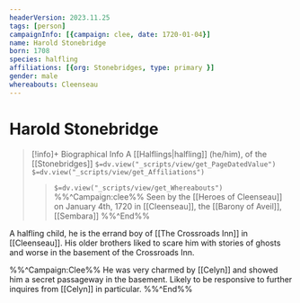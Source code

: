 ```yaml
---
headerVersion: 2023.11.25
tags: [person]
campaignInfo: [{campaign: clee, date: 1720-01-04}]
name: Harold Stonebridge
born: 1708
species: halfling
affiliations: [{org: Stonebridges, type: primary }]
gender: male
whereabouts: Cleenseau
---
```

# Harold Stonebridge
>[!info]+ Biographical Info
> A [[Halflings|halfling]] (he/him), of the [[Stonebridges]]
> `$=dv.view("_scripts/view/get_PageDatedValue")`
> `$=dv.view("_scripts/view/get_Affiliations")`
>> `$=dv.view("_scripts/view/get_Whereabouts")`
>> %%^Campaign:clee%% Seen by the [[Heroes of Cleenseau]] on January 4th, 1720 in [[Cleenseau]], the [[Barony of Aveil]], [[Sembara]] %%^End%%

A halfling child, he is the errand boy of [[The Crossroads Inn]] in [[Cleenseau]]. His older brothers liked to scare him with stories of ghosts and worse in the basement of the Crossroads Inn. 

%%^Campaign:Clee%%
He was very charmed by [[Celyn]] and showed him a secret passageway in the basement. Likely to be responsive to further inquires from [[Celyn]] in particular.
%%^End%%
